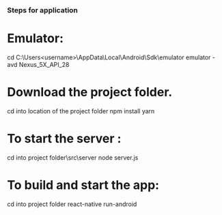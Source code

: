 ### Steps for application

# Emulator:

cd C:\Users\<username>\AppData\Local\Android\Sdk\emulator
emulator -avd Nexus_5X_API_28

# Download the project folder.
cd into location of the project folder
npm install
yarn


# To start the server :
cd into project folder\src\server
node server.js

# To build and start the app:
cd into project folder
react-native run-android

